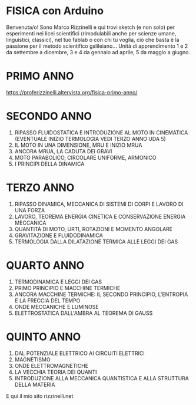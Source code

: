 # FISICA con Arduino
Benvenuta/o! Sono Marco Rizzinelli e qui trovi sketch (e non solo) per esperimenti nei licei scientifici (rimodulabili anche per scienze umane, linguistici, classici), nel tuo fablab o con chi tu voglia, ciò che basta è la passione per il metodo scientifico galileiano... Unità di apprendimento 1 e 2 da settembre a dicembre, 3 e 4 da gennaio ad aprile, 5 da maggio a giugno. 

# PRIMO ANNO
https://proferizzinelli.altervista.org/fisica-primo-anno/

# SECONDO ANNO
1) RIPASSO FLUIDOSTATICA E INTRODUZIONE AL MOTO IN CINEMATICA 
  (EVENTUALE INIZIO TERMOLOGIA VEDI TERZO ANNO UDA 5)
2) IL MOTO IN UNA DIMENSIONE, MRU E INIZIO MRUA
3) ANCORA MRUA, LA CADUTA DEI GRAVI
4) MOTO PARABOLICO, CIRCOLARE UNIFORME, ARMONICO
5) I PRINCIPI DELLA DINAMICA

# TERZO ANNO
1) RIPASSO DINAMICA, MECCANICA DI SISTEMI DI CORPI E LAVORO DI UNA FORZA
2) LAVORO, TEOREMA ENERGIA CINETICA E CONSERVAZIONE ENERGIA MECCANICA 
3) QUANTITÀ DI MOTO, URTI, ROTAZIONI E MOMENTO ANGOLARE
4) GRAVITAZIONE E FLUIDODINAMICA
5) TERMOLOGIA DALLA DILATAZIONE TERMICA ALLE LEGGI DEI GAS

# QUARTO ANNO
1) TERMODINAMICA E LEGGI DEI GAS
2) PRIMO PRINCIPIO E MACCHINE TERMICHE
3) ANCORA MACCHINE TERMICHE: IL SECONDO PRINCIPIO, L'ENTROPIA E LA FRECCIA DEL TEMPO
4) ONDE MECCANICHE E LUMINOSE
5) ELETTROSTATICA DALL'AMBRA AL TEOREMA DI GAUSS

# QUINTO ANNO
1) DAL POTENZIALE ELETTRICO AI CIRCUITI ELETTRICI 
2) MAGNETISMO
3) ONDE ELETTROMAGNETICHE
4) LA VECCHIA TEORIA DEI QUANTI
5) INTRODUZIONE ALLA MECCANICA QUANTISTICA E ALLA STRUTTURA DELLA MATERIA

E qui il mio sito rizzinelli.net
